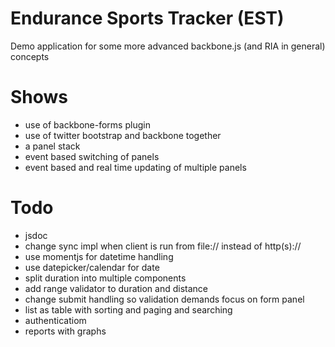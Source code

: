 Endurance Sports Tracker (EST)
==============================

Demo application for some more advanced backbone.js (and RIA in general) concepts

Shows
=====

- use of backbone-forms plugin
- use of twitter bootstrap and backbone together
- a panel stack
- event based switching of panels
- event based and real time updating of multiple panels

Todo
====

- jsdoc
- change sync impl when client is run from file:// instead of http(s)://
- use momentjs for datetime handling
- use datepicker/calendar for date
- split duration into multiple components
- add range validator to duration and distance
- change submit handling so validation demands focus on form panel
- list as table with sorting and paging and searching
- authenticatiom
- reports with graphs

